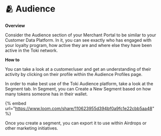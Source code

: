 # 🫂 Audience

**Overview**

Consider the Audience section of your Merchant Portal to be similar to your Customer Data Platform. In it, you can see exactly who has engaged with your loyalty program, how active they are and where else they have been active in the Toki network.

**How to**

You can take a look at a customer/user and get an understanding of their activity by clicking on their profile within the Audience Profiles page.

In order to make best use of the Toki Audience platform, take a look at the Segment tab. In Segment, you can Create a New Segment based on how many tokens someone has in their wallet.

{% embed url="https://www.loom.com/share/110623955d394bf0a9fc1e22cbb5aa48" %}

Once you create a segment, you can export it to use within Airdrops or other marketing initiatives.
